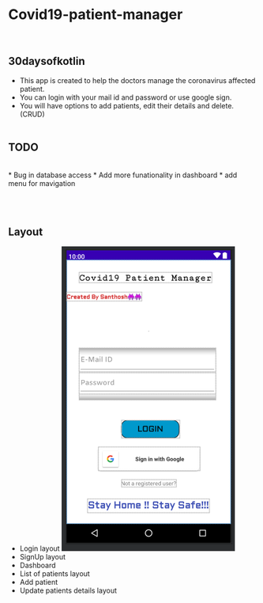 # Covid19-patient-manager
<br>

## 30daysofkotlin

* This app is created to help the doctors manage the coronavirus affected patient. <br>
* You can login with your mail id and password or use google sign. <br>
* You will have options to add patients, edit their details and delete. (CRUD) 
<br><br>


## TODO 
<br>
* Bug in database access
* Add more funationality in dashboard
* add menu for mavigation

<br><br>

## Layout

* Login layout
![](/images/login_page.PNG)
* SignUp layout
* Dashboard
* List of patients layout
* Add patient
* Update patients details layout






